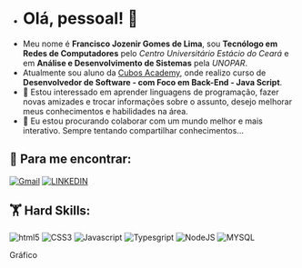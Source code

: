 - # Olá, pessoal! :vulcan_salute:
- Meu nome é **Francisco Jozenir Gomes de Lima**, sou **Tecnólogo em Redes de Computadores** pelo *Centro Universitário Estácio do Ceará* e em **Análise e Desenvolvimento de Sistemas** pela *UNOPAR*.
- Atualmente sou aluno da [Cubos Academy](https://cubos.academy), onde realizo curso de **Desenvolvedor de Software - com Foco em Back-End - Java Script**.
- 👀 Estou interessado em aprender linguagens de programação, fazer novas amizades e trocar informações sobre o assunto, desejo melhorar meus conhecimentos e habilidades na área. 
- 💞️ Eu estou procurando colaborar com um mundo melhor e mais interativo. Sempre tentando compartilhar conhecimentos...

## :email: Para me encontrar:
[![Gmail](https://img.shields.io/badge/Gmail-D14836?style=for-the-badge&logo=gmail&logoColor=white)](jozenir.lima@gmail.com) [![LINKEDIN](https://img.shields.io/badge/LinkedIn-0077B5?style=for-the-badge&logo=linkedin&logoColor=white)](https://www.linkedin.com/in/franciscolima2022/)

## :weight_lifting: Hard Skills: 	
![html5](https://img.shields.io/badge/HTML5-E34F26?style=for-the-badge&logo=html5&logoColor=white) ![CSS3](https://img.shields.io/badge/CSS3-1572B6?style=for-the-badge&logo=css3&logoColor=white) ![Javascript](https://img.shields.io/badge/JavaScript-323330?style=for-the-badge&logo=javascript&logoColor=F7DF1E) ![Typesgript](https://img.shields.io/badge/TypeScript-007ACC?style=for-the-badge&logo=typescript&logoColor=white) ![NodeJS](https://img.shields.io/badge/Node%20js-339933?style=for-the-badge&logo=nodedotjs&logoColor=white) ![MYSQL](https://img.shields.io/badge/MySQL-005C84?style=for-the-badge&logo=mysql&logoColor=white)

Gráfico

<!---
jozenirlima/jozenirlima is a ✨ special ✨ repository because its `README.md` (this file) appears on your GitHub profile.
You can click the Preview link to take a look at your changes.
--->
